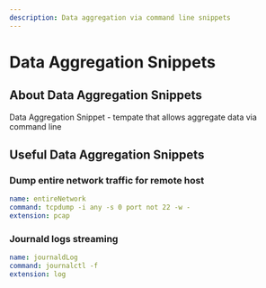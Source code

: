```yaml
---
description: Data aggregation via command line snippets
---
```


# Data Aggregation Snippets

## About Data Aggregation Snippets

Data Aggregation Snippet - tempate that allows aggregate data via command line

## Useful Data Aggregation Snippets

### Dump entire network traffic for remote host

```yaml
name: entireNetwork
command: tcpdump -i any -s 0 port not 22 -w -
extension: pcap
```

### Journald logs streaming

```yaml
name: journaldLog
command: journalctl -f
extension: log
```



